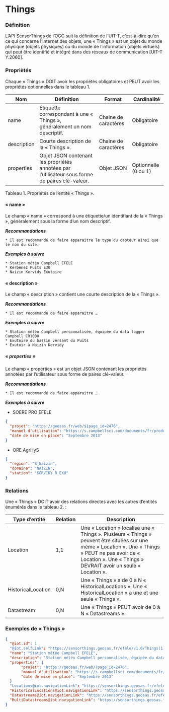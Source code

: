 # Things

### Définition  

L’API SensorThings de l’OGC suit la définition de l’UIT-T, c’est-à-dire qu’en ce qui concerne l’Internet des objets, une « Things » est un objet du monde physique (objets physiques) ou du monde de l’information (objets virtuels) qui peut être identifié et intégré dans des réseaux de communication [UIT-T Y.2060].

### Propriètés


Chaque « Things » DOIT avoir les propriétés obligatoires et PEUT avoir les propriétés optionnelles dans le tableau 1.

|  Nom         |  Définition                                                                                      |  Format               |  Cardinalité          |
|--------------|--------------------------------------------------------------------------------------------------|-----------------------|-----------------------|
| name         | Étiquette correspondant à une « Things », généralement un nom descriptif.                        | Chaine de caractères  | Obligatoire           |
| description  | Courte description de la « Things ».                                                             | Chaine de caractères  | Obligatoire           |
| properties   | Objet JSON contenant les propriétés annotées par l’utilisateur sous forme de paires clé-valeur.  | Objet JSON            | Optionnelle (0 ou 1)  |

Tableau 1. Propriétés de l’entité « Things ».

#### « name » 


Le champ « name » correspond à une étiquette/un identifiant de la « Things », généralement sous la forme d’un nom descriptif.

***Recommandations***

    * Il est recommandé de faire apparaitre le type du capteur ainsi que le nom du site.

***Exemples à suivre***

    * Station météo Campbell EFELE
    * Kerbenez Puits E30
    * Naizin Kervidy Exutoire

#### « description » 

Le champ « description » contient une courte description de la « Things ».

***Recommandations***

    * Il est recommandé de faire apparaitre …

***Exemples à suivre***

    * Station météo Campbell personnalisée, équipée du data logger Campbell CR1000
    * Exutoire du bassin versant du Puits
    * Exutoir à Naizin Kervidy

##### « properties »


Le champ « properties » est un objet JSON contenant les propriétés annotées par l’utilisateur sous forme de paires clé-valeur.

***Recommandations***

    * Il est recommandé de faire apparaitre …

***Exemples à suivre***


  * SOERE PRO EFELE
```json
{ 
  "projet": "https://geosas.fr/web/$1page_id=2476",  
  "manuel d'utilisation": "https://s.campbellsci.com/documents/fr/product-brochures/b_cr1000.pdf",
  "date de mise en place": "Septembre 2013" 
}
```
  * ORE AgrHyS
```json
{ 
  "region": "B_Naizin", 
  "domaine": "NAIZIN", 
  "station": "KERVIDY_B_EXU" 
}
```
### Relations

Une « Things » DOIT avoir des relations directes avec les autres d’entités énumérés dans le tableau 2. :

|Type d’entité	| Relation	| Description |
|--------------|-----------|-------------|
|Location	|1,1	|Une « Location » localise une « Things ». Plusieurs « Things » peuvent être situées sur une même « Location ». Une « Things » PEUT ne pas avoir de « Location ». Une « Things » DEVRAIT avoir un seule « Location ».|
|HistoricalLocation	|0,N	|Une « Things » a de 0 à N « HistoricalLocations ». Une « HistoricalLocation » a une et une seule « Things ».|
|Datastream	|0,N	|Une « Things » PEUT avoir de 0 à N « Datastreams ».|

### Exemples de « Things » 

```json
{
  "@iot.id": 1
  "@iot.selfLink": "https://sensorthings.geosas.fr/efele/v1.0/Things(1)",
  "name": "Station météo Campbell EFELE",
  "description": "Station météo Campbell personnalisée, équipée du data logger Campbell CR1000 ",
  "properties": { 
       "projet": "https://geosas.fr/web/?page_id=2476", 
       "manuel d'utilisation": "https://s.campbellsci.com/documents/fr/product-brochures/b_cr1000.pdf", 
       "date de mise en place": "Septembre 2013" 
  }
  "Locations@iot.navigationLink": "https://sensorthings.geosas.fr/efele/v1.0/Things(1)/Locations",
  "HistoricalLocations@iot.navigationLink": "https://sensorthings.geosas.fr/efele/v1.0/Things(1)/HistoricalLocations",
  "Datastreams@iot.navigationLink": "https://sensorthings.geosas.fr/efele/v1.0/Things(1)/Datastreams",
  "MultiDatastreams@iot.navigationLink": "https://sensorthings.geosas.fr/efele/v1.0/Things(1)/MultiDatastreams"
}
```
